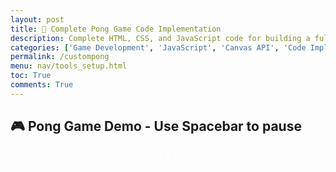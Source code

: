 ```yaml
---
layout: post
title: 🏓 Complete Pong Game Code Implementation
description: Complete HTML, CSS, and JavaScript code for building a fully functional 2-player Pong game
categories: ['Game Development', 'JavaScript', 'Canvas API', 'Code Implementation']
permalink: /custompong
menu: nav/tools_setup.html
toc: True
comments: True
---
```


## 🎮 Pong Game Demo - Use Spacebar to pause

<div class="game-canvas-container" style="text-align:center;">
  <canvas id="pongCanvas" width="800" height="500"></canvas>
  <br>
  <button id="restartBtn">Restart Game</button>
</div>

<style>
  .game-canvas-container {
    margin-top: 20px;
  }
  #pongCanvas {
    border: 2px solid #fff;
    /* darker greenish background */
    background: radial-gradient(circle at 30% 20%, #0b2d1a 0%, #053014 40%, #001806 100%);
  }
  #restartBtn {
    display: none;
    margin-top: 15px;
    padding: 10px 20px;
    font-size: 18px;
    border: none;
    border-radius: 6px;
    background: #4caf50;
    color: white;
    cursor: pointer;
  }
  #restartBtn:hover {
    background: #45a049;
  }
</style>

<script>
const canvas = document.getElementById('pongCanvas');
const ctx = canvas.getContext('2d');

const paddleWidth = 10, paddleHeight = 100;
let player1Y = (canvas.height - paddleHeight) / 2;
let player2Y = (canvas.height - paddleHeight) / 2;
const paddleSpeed = 7;

let ballX, ballY, ballSpeedX, ballSpeedY, ballRadius = 10;

// particles for paddle hits
let particles = [];

// pause flag
let paused = false;

// simple audio context for hits/scores
let audioCtx;

let player1Score = 0, player2Score = 0;
const winningScore = 10;
let gameOver = false;

const restartBtn = document.getElementById('restartBtn');

function initBall() {
  ballX = canvas.width/2;
  ballY = canvas.height/2;
  ballSpeedX = Math.random() > 0.5 ? 5 : -5;
  ballSpeedY = (Math.random() * 4) - 2;
}

function drawRect(x, y, w, h, color) {
  ctx.fillStyle = color;
  ctx.fillRect(x, y, w, h);
}

function drawCircle(x, y, r, color) {
  ctx.fillStyle = color;
  ctx.beginPath();
  ctx.arc(x, y, r, 0, Math.PI*2, false);
  ctx.closePath();
  ctx.fill();
}

function drawText(text, x, y, color="white") {
  ctx.fillStyle = color;
  ctx.font = "30px Arial";
  ctx.fillText(text, x, y);
}

function draw() {
  // background
  drawRect(0, 0, canvas.width, canvas.height, "#001806");

  // center net
  const netWidth = 4;
  const segment = 12;
  ctx.fillStyle = 'rgba(255,255,255,0.07)';
  for(let y=0; y<canvas.height; y += segment*2){
    drawRect(canvas.width/2 - netWidth/2, y, netWidth, segment, 'rgba(255,255,255,0.08)');
  }

  // paddles
  drawRect(0, player1Y, paddleWidth, paddleHeight, "#fff");
  drawRect(canvas.width - paddleWidth, player2Y, paddleWidth, paddleHeight, "#fff");

  // ball
  drawCircle(ballX, ballY, ballRadius, "#fff");

  // draw particles
  particles = particles.filter(p => p.life > 0);
  particles.forEach(p => {
    p.x += p.vx; p.y += p.vy; p.life -= 1;
    drawCircle(p.x, p.y, p.size * (p.life/ p.maxLife), `rgba(255,${200 - p.life},0,${p.life/p.maxLife})`);
  });

  // scores
  drawText(player1Score, canvas.width/4, 50);
  drawText(player2Score, 3*canvas.width/4, 50);

  if(gameOver) {
    drawText("Game Over", canvas.width/2 - 80, canvas.height/2 - 20, "red");
    drawText(
      player1Score >= winningScore ? "Player 1 Wins!" : "Player 2 Wins!",
      canvas.width/2 - 120,
      canvas.height/2 + 20,
      "yellow"
    );
  }
}

function update() {
  if (gameOver) return;

  if (paused) return;

  ballX += ballSpeedX;
  ballY += ballSpeedY;

  // top/bottom collision
  if(ballY + ballRadius > canvas.height || ballY - ballRadius < 0) {
    ballSpeedY = -ballSpeedY;
  }

  // player1 paddle collision
  if(ballX - ballRadius < paddleWidth &&
     ballY > player1Y && ballY < player1Y + paddleHeight) {
    ballSpeedX = -ballSpeedX * 1.03; // slight speed up on hit
    let deltaY = ballY - (player1Y + paddleHeight/2);
    ballSpeedY = deltaY * 0.32;
    spawnParticles(ballX - ballRadius, ballY, -3);
    playSound('hit');
  }

  // player2 paddle collision
  if(ballX + ballRadius > canvas.width - paddleWidth &&
     ballY > player2Y && ballY < player2Y + paddleHeight) {
    ballSpeedX = -ballSpeedX * 1.03; // slight speed up on hit
    let deltaY = ballY - (player2Y + paddleHeight/2);
    ballSpeedY = deltaY * 0.32;
    spawnParticles(ballX + ballRadius, ballY, 3);
    playSound('hit');
  }

  // scoring
  if(ballX - ballRadius < 0) {
    player2Score++;
    if(player2Score >= winningScore) {
      gameOver = true;
      restartBtn.style.display = "inline-block";
    }
    playSound('score');
    initBall();
  } else if(ballX + ballRadius > canvas.width) {
    player1Score++;
    if(player1Score >= winningScore) {
      gameOver = true;
      restartBtn.style.display = "inline-block";
    }
    playSound('score');
    initBall();
  }
}

// Player controls
const keys = {};
document.addEventListener("keydown", e => keys[e.key] = true);
document.addEventListener("keyup", e => keys[e.key] = false);

function handleInput() {
  // Player 1 (W / S)
  if(keys["w"] && player1Y > 0) player1Y -= paddleSpeed;
  if(keys["s"] && player1Y + paddleHeight < canvas.height) player1Y += paddleSpeed;

  // Player 2 (I / K)
  if(keys["i"] && player2Y > 0) player2Y -= paddleSpeed;
  if(keys["k"] && player2Y + paddleHeight < canvas.height) player2Y += paddleSpeed;
}

// pause/resume (spacebar)
document.addEventListener('keydown', (e)=>{
  if(e.code === 'Space'){
    paused = !paused;
    e.preventDefault();
  }
});

function gameLoop() {
  update();
  handleInput();
  draw();
  requestAnimationFrame(gameLoop);
}

restartBtn.addEventListener("click", () => {
  player1Score = 0;
  player2Score = 0;
  player1Y = (canvas.height - paddleHeight) / 2;
  player2Y = (canvas.height - paddleHeight) / 2;
  gameOver = false;
  restartBtn.style.display = "none";
  initBall();
});

initBall();
gameLoop();

// helper: spawn small particles at impact point
function spawnParticles(x,y,dir){
  for(let i=0;i<8;i++){
    particles.push({
      x: x,
      y: y,
      vx: (Math.random()*2 + 0.5) * dir * 0.6,
      vy: (Math.random()-0.5)*3,
      size: Math.random()*3 + 1,
      life: 18 + Math.floor(Math.random()*8),
      maxLife: 18
    });
  }
}

// helper: simple tones
function playSound(type){
  try{
    if(!audioCtx) audioCtx = new (window.AudioContext||window.webkitAudioContext)();
    const o = audioCtx.createOscillator();
    const g = audioCtx.createGain();
    o.connect(g); g.connect(audioCtx.destination);
    g.gain.value = 0.05;
    if(type==='hit'){ o.frequency.value = 880; o.type='sine'; }
    else if(type==='score'){ o.frequency.value = 220; o.type='sawtooth'; }
    o.start();
    setTimeout(()=>{ try{o.stop();}catch(e){} }, 120);
  }catch(e){}
}
</script>
